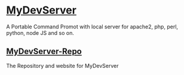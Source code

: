 <!--
Copyright (C) Nazmul Islam Akash.
-->
# [MyDevServer](https://github.com/cloud-516/mydevserver.git)

A Portable Command Promot with local server for apache2, php, perl, python, node JS and so on.

## [MyDevServer-Repo]()

The Repository and website for MyDevServer
